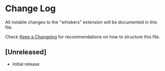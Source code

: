 # Change Log

All notable changes to the "whiskers" extension will be documented in this file.

Check [Keep a Changelog](http://keepachangelog.com/) for recommendations on how to structure this file.

## [Unreleased]

- Initial release
